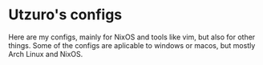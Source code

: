 # Utzuro's configs

Here are my configs, mainly for NixOS and tools like vim, but also for other things.
Some of the configs are aplicable to windows or macos, but mostly Arch Linux and NixOS.
